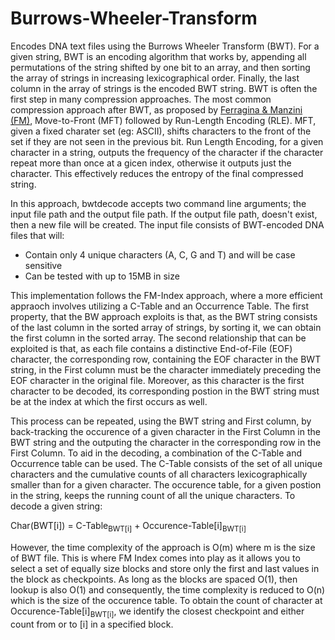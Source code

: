 # Burrows-Wheeler-Transform
Encodes DNA text files using the Burrows Wheeler Transform (BWT). For a given string, BWT is an encoding algorithm that works by, appending all permutations of the string shifted by one bit to an array, and then sorting the array of strings in increasing lexicographical order. Finally, the last column in the array of strings is the encoded BWT string. BWT is often the first step in many compression approaches. The most common compression approach after BWT, as proposed by [Ferragina & Manzini (FM)](https://citeseerx.ist.psu.edu/viewdoc/download?doi=10.1.1.77.2997&rep=rep1&type=pdf), Move-to-Front (MFT) followed by Run-Length Encoding (RLE). MFT, given a fixed charater set (eg: ASCII), shifts characters to the front of the set if they are not seen in the previous bit. Run Length Encoding, for a given character in a string, outputs the frequency of the character if the character repeat more than once at a gicen index, otherwise it outputs just the character. This effectively reduces the entropy of the final compressed string.

In this approach, bwtdecode accepts two command line arguments; the input file path and the output file path. If the output file path, doesn't exist, then a new file will be created. The input file consists of BWT-encoded DNA files that will:
- Contain only 4 unique characters (A, C, G and T) and will be case sensitive
- Can be tested with up to 15MB in size

This implementation follows the FM-Index approach, where a more efficient appraoch involves utilizing a C-Table and an Occurrence Table. The first property, that the BW approach exploits is that, as the BWT string consists of the last column in the sorted array of strings, by sorting it, we can obtain the first column in the sorted array. The second relationship that can be exploited is that, as each file contains a distinctive End-of-File (EOF) character, the corresponding row, containing the EOF character in the BWT string, in the First column must be the character immediately preceding the EOF character in the original file. Moreover, as this character is the first character to be decoded, its corresponding postion in the BWT string must be at the index at which the first occurs as well. 

This process can be repeated, using the BWT string and First column, by back-tracking the occurence of a given character in the First Column in the BWT string and the outputing the character in the corresponding row in the First Column. To aid in the decoding, a combination of the C-Table and Occurrence table can be used. The C-Table consists of the set of all unique characters and the cumulative counts of all characters lexicographically smaller than for a given character. The occurence table, for a given postion in the string, keeps the running count of all the unique characters. To decode a given string:

Char(BWT[i]) = C-Table<sub>BWT[i]</sub> + Occurence-Table[i]<sub>BWT[i]</sub> 

However, the time complexity of the approach is O(m) where m is the size of BWT file. This is where FM Index comes into play as it allows you to select a set of equally size blocks and store only the first and last values in the block as checkpoints. As long as the blocks are spaced O(1), then lookup is also O(1) and consequently, the time complexity is reduced to O(n) which is the size of the occurence table. To obtain the count of character at Occurence-Table[i]<sub>BWT[i]</sub>, we identify the closest checkpoint and either count from or to [i] in a specified block. 
